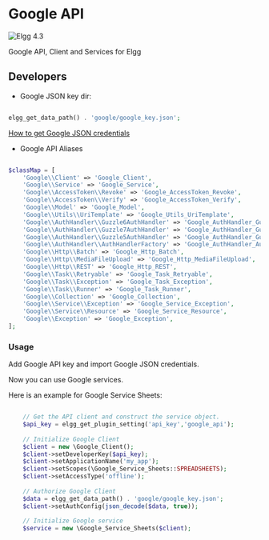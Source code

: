 Google API
===============================
![Elgg 4.3](https://img.shields.io/badge/Elgg-4.3-green.svg?style=flat-square)

Google API, Client and Services for Elgg

## Developers

* Google JSON key dir:

```php

elgg_get_data_path() . 'google/google_key.json';

```

[How to get Google JSON credentials](https://cloud.google.com/docs/authentication/getting-started#creating_a_service_account)

* Google API Aliases

```php

$classMap = [
    'Google\\Client' => 'Google_Client',
    'Google\\Service' => 'Google_Service',
    'Google\\AccessToken\\Revoke' => 'Google_AccessToken_Revoke',
    'Google\\AccessToken\\Verify' => 'Google_AccessToken_Verify',
    'Google\\Model' => 'Google_Model',
    'Google\\Utils\\UriTemplate' => 'Google_Utils_UriTemplate',
    'Google\\AuthHandler\\Guzzle6AuthHandler' => 'Google_AuthHandler_Guzzle6AuthHandler',
    'Google\\AuthHandler\\Guzzle7AuthHandler' => 'Google_AuthHandler_Guzzle7AuthHandler',
    'Google\\AuthHandler\\Guzzle5AuthHandler' => 'Google_AuthHandler_Guzzle5AuthHandler',
    'Google\\AuthHandler\\AuthHandlerFactory' => 'Google_AuthHandler_AuthHandlerFactory',
    'Google\\Http\\Batch' => 'Google_Http_Batch',
    'Google\\Http\\MediaFileUpload' => 'Google_Http_MediaFileUpload',
    'Google\\Http\\REST' => 'Google_Http_REST',
    'Google\\Task\\Retryable' => 'Google_Task_Retryable',
    'Google\\Task\\Exception' => 'Google_Task_Exception',
    'Google\\Task\\Runner' => 'Google_Task_Runner',
    'Google\\Collection' => 'Google_Collection',
    'Google\\Service\\Exception' => 'Google_Service_Exception',
    'Google\\Service\\Resource' => 'Google_Service_Resource',
    'Google\\Exception' => 'Google_Exception',
];

```

### Usage

Add Google API key and import Google JSON credentials.

Now you can use Google services.

Here is an example for Google Service Sheets:

```php

	// Get the API client and construct the service object.
	$api_key = elgg_get_plugin_setting('api_key','google_api');
	
	// Initialize Google Client
	$client = new \Google_Client();
	$client->setDeveloperKey($api_key);
	$client->setApplicationName('my_app');
	$client->setScopes(\Google_Service_Sheets::SPREADSHEETS);
	$client->setAccessType('offline');	
	
	// Authorize Google Client
	$data = elgg_get_data_path() . 'google/google_key.json';
	$client->setAuthConfig(json_decode($data, true));
	
	// Initialize Google service
	$service = new \Google_Service_Sheets($client);
	
```